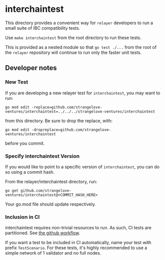 # interchaintest

This directory provides a convenient way for `relayer` developers to run a small suite of IBC compatibility tests.

Use `make interchaintest` from the root directory to run these tests.

This is provided as a nested module so that `go test ./...` from the root of the `relayer` repository
will continue to run only the faster unit tests.

## Developer notes

### New Test

If you are developing a new relayer test for `interchaintest`, you may want to run:

```
go mod edit -replace=github.com/strangelove-ventures/interchaintest=../../../strangelove-ventures/interchaintest
```

from this directory.
Be sure to drop the replace, with:

```
go mod edit -dropreplace=github.com/strangelove-ventures/interchaintest
```

before you commit.


### Specify interchaintest Version

If you would like to point to a specific version of `interchaintest`, you can do so using a commit hash.

From the relayer/interchaintest directory, run:

```
go get github.com/strangelove-ventures/interchaintest@<COMMIT_HASH_HERE>
```

Your go.mod file should update respectively.

### Inclusion in CI

interchaintest requires non-trivial resources to run. As such, CI tests are partitioned. See [the github workflow](../.github/workflows/interchaintest.yml).

If you want a test to be included in CI automatically, name your test with prefix `TestScenario`. For these tests, 
it's highly recommended to use a simple network of 1 validator and no full nodes.